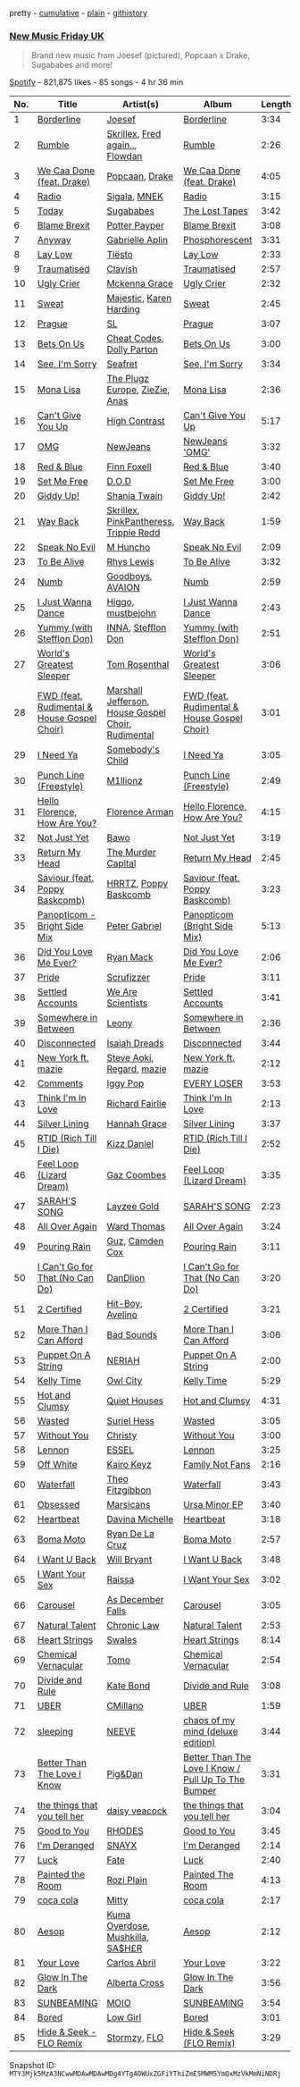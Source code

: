 pretty - [cumulative](/playlists/cumulative/37i9dQZF1DX4W3aJJYCDfV.md) - [plain](/playlists/plain/37i9dQZF1DX4W3aJJYCDfV) - [githistory](https://github.githistory.xyz/mackorone/spotify-playlist-archive/blob/main/playlists/plain/37i9dQZF1DX4W3aJJYCDfV)

### [New Music Friday UK](https://open.spotify.com/playlist/37i9dQZF1DX4W3aJJYCDfV)

> Brand new music from Joesef \(pictured\), Popcaan x Drake, Sugababes and more!

[Spotify](https://open.spotify.com/user/spotify) - 821,875 likes - 85 songs - 4 hr 36 min

| No. | Title | Artist(s) | Album | Length |
|---|---|---|---|---|
| 1 | [Borderline](https://open.spotify.com/track/54SmecWdCNXBjAXBuVrSV6) | [Joesef](https://open.spotify.com/artist/28EyduqESEOVMO6vglvaUZ) | [Borderline](https://open.spotify.com/album/2vFRIrn95QJ37C8E31aAcz) | 3:34 |
| 2 | [Rumble](https://open.spotify.com/track/1GfBLbAhZUWdseuDqhocmn) | [Skrillex](https://open.spotify.com/artist/5he5w2lnU9x7JFhnwcekXX), [Fred again..](https://open.spotify.com/artist/4oLeXFyACqeem2VImYeBFe), [Flowdan](https://open.spotify.com/artist/07CimrZi5vs9iEao47TNQ4) | [Rumble](https://open.spotify.com/album/6YVJQPJNzHbqgBblpMSPUi) | 2:26 |
| 3 | [We Caa Done \(feat\. Drake\)](https://open.spotify.com/track/6rb3wFQ66EWR7DcPG0oEE1) | [Popcaan](https://open.spotify.com/artist/62DmErcU7dqZbJaDqwsqzR), [Drake](https://open.spotify.com/artist/3TVXtAsR1Inumwj472S9r4) | [We Caa Done \(feat\. Drake\)](https://open.spotify.com/album/4yJNcgX3otzDbMMyrdJBN5) | 4:05 |
| 4 | [Radio](https://open.spotify.com/track/3FN3jsZTdt5sU6NRcIgUKK) | [Sigala](https://open.spotify.com/artist/1IueXOQyABrMOprrzwQJWN), [MNEK](https://open.spotify.com/artist/7uMh23xWiuR7zsNkuNcm2G) | [Radio](https://open.spotify.com/album/7udcz2WCVMk58UsJ7cPXH9) | 3:15 |
| 5 | [Today](https://open.spotify.com/track/0rkOrVDaEZFjYh0s2ncz3l) | [Sugababes](https://open.spotify.com/artist/7rZNSLWMjTbwdLNskFbzFf) | [The Lost Tapes](https://open.spotify.com/album/1FI5VTat7cYwcpOTlN3cnS) | 3:42 |
| 6 | [Blame Brexit](https://open.spotify.com/track/6SvG9RqYVvdvj14vVH8d4F) | [Potter Payper](https://open.spotify.com/artist/7bZpYWk0ZZN7CkOeXbAY0Z) | [Blame Brexit](https://open.spotify.com/album/06C78rpL9iz62Y6fRyMCgR) | 3:08 |
| 7 | [Anyway](https://open.spotify.com/track/3Wh6ZKRCB3ncRXbC14w42c) | [Gabrielle Aplin](https://open.spotify.com/artist/3w6zswp5THsSKYLICUbDTZ) | [Phosphorescent](https://open.spotify.com/album/0GgLzw8RdggLtLjpP4iSIE) | 3:31 |
| 8 | [Lay Low](https://open.spotify.com/track/0zKbDrEXKpnExhGQRe9dxt) | [Tiësto](https://open.spotify.com/artist/2o5jDhtHVPhrJdv3cEQ99Z) | [Lay Low](https://open.spotify.com/album/0EYKSXXTsON8ZA95BuCoXn) | 2:33 |
| 9 | [Traumatised](https://open.spotify.com/track/2L717z38Qgcs4XvmXXxjHL) | [Clavish](https://open.spotify.com/artist/4ygR3mAG9AsBRVKIlmFYP1) | [Traumatised](https://open.spotify.com/album/2ruzEAmfk6jx6hpcqJVna6) | 2:57 |
| 10 | [Ugly Crier](https://open.spotify.com/track/6duh2S2a8bVSzoFXJoJUFR) | [Mckenna Grace](https://open.spotify.com/artist/1ZjXhESKpjsv31L7ykuJBE) | [Ugly Crier](https://open.spotify.com/album/1gI5fU6JlZXE0umN1sBOtn) | 2:32 |
| 11 | [Sweat](https://open.spotify.com/track/37Ik0Rvl2cptEffURjIls9) | [Majestic](https://open.spotify.com/artist/6QMABvTzixnxzsLYyhqRxI), [Karen Harding](https://open.spotify.com/artist/1QOHbhVRpDoNtRkz79si6b) | [Sweat](https://open.spotify.com/album/5MEqr6fRpxyFlgzijl10Uf) | 2:45 |
| 12 | [Prague](https://open.spotify.com/track/5wv5S85hL6ZWSglUvBESMJ) | [SL](https://open.spotify.com/artist/0wY1K9SgxbaRfoFRmSR5x5) | [Prague](https://open.spotify.com/album/5ErvLAoAruWhuaR20mwQPC) | 3:07 |
| 13 | [Bets On Us](https://open.spotify.com/track/1AZEKyJQKVucfisCqKO1Nk) | [Cheat Codes](https://open.spotify.com/artist/7DMveApC7UnC2NPfPvlHSU), [Dolly Parton](https://open.spotify.com/artist/32vWCbZh0xZ4o9gkz4PsEU) | [Bets On Us](https://open.spotify.com/album/3n6nbKCoNMsSDBpzvEg1Q5) | 3:00 |
| 14 | [See, I'm Sorry](https://open.spotify.com/track/5lnlFi4cQ2klADNUAXYXdl) | [Seafret](https://open.spotify.com/artist/4Ly0KABsxlx4fNj63zJTrF) | [See, I'm Sorry](https://open.spotify.com/album/5Q6mUe7IdvCTOXzRQ1uPM9) | 3:34 |
| 15 | [Mona Lisa](https://open.spotify.com/track/37wQrc6DYf1jGoFmVfFjN5) | [The Plugz Europe](https://open.spotify.com/artist/63qgmJRhJ07e8O9ez4IYql), [ZieZie](https://open.spotify.com/artist/26XzvosH2cl8Re6KSo9m8Z), [Anas](https://open.spotify.com/artist/3jrZXTzqSuTBdfJeoSts1n) | [Mona Lisa](https://open.spotify.com/album/3SmruxmoQLqZaS0dgb9aca) | 2:36 |
| 16 | [Can't Give You Up](https://open.spotify.com/track/6o5qFSBREXQPvSTJY353I2) | [High Contrast](https://open.spotify.com/artist/0bxHci3JIhhKA53n8rH3tT) | [Can't Give You Up](https://open.spotify.com/album/0fZGtVLj6azebynm7MuYeB) | 5:17 |
| 17 | [OMG](https://open.spotify.com/track/65FftemJ1DbbZ45DUfHJXE) | [NewJeans](https://open.spotify.com/artist/6HvZYsbFfjnjFrWF950C9d) | [NewJeans 'OMG'](https://open.spotify.com/album/45ozep8uHHnj5CCittuyXj) | 3:32 |
| 18 | [Red & Blue](https://open.spotify.com/track/0O187ycWfb1HFfLCicRLPJ) | [Finn Foxell](https://open.spotify.com/artist/1PK0iReBf7u59diWAXC3wR) | [Red & Blue](https://open.spotify.com/album/0DOmgiyED79X8WnZ4qKMcp) | 3:40 |
| 19 | [Set Me Free](https://open.spotify.com/track/5zA3gMIFlgnhNQj39GcTqE) | [D.O.D](https://open.spotify.com/artist/0Cs47vvRsPgEfliBU9KDiB) | [Set Me Free](https://open.spotify.com/album/2SR6UldibmBVT6te65lEuI) | 3:00 |
| 20 | [Giddy Up!](https://open.spotify.com/track/4NdJlsPyvXz15LySCNoL2W) | [Shania Twain](https://open.spotify.com/artist/5e4Dhzv426EvQe3aDb64jL) | [Giddy Up!](https://open.spotify.com/album/55ur1fpimHIf1A63SP2Xwy) | 2:42 |
| 21 | [Way Back](https://open.spotify.com/track/2mobDDzkskezluhIzhM7Sg) | [Skrillex](https://open.spotify.com/artist/5he5w2lnU9x7JFhnwcekXX), [PinkPantheress](https://open.spotify.com/artist/78rUTD7y6Cy67W1RVzYs7t), [Trippie Redd](https://open.spotify.com/artist/6Xgp2XMz1fhVYe7i6yNAax) | [Way Back](https://open.spotify.com/album/01VCnhIMf2hE6FePTapW54) | 1:59 |
| 22 | [Speak No Evil](https://open.spotify.com/track/4QgwMcufi7B8W7nLs5aFMr) | [M Huncho](https://open.spotify.com/artist/491U1PrV1EoQuhM0aUCn9r) | [Speak No Evil](https://open.spotify.com/album/48EDvDMyCDW8BbWZIPNhxP) | 2:09 |
| 23 | [To Be Alive](https://open.spotify.com/track/54Jt3wJT3xIx8F0SThPcUQ) | [Rhys Lewis](https://open.spotify.com/artist/4T2k9bgIoC8bbqjqiEl9vZ) | [To Be Alive](https://open.spotify.com/album/44jHVWYDclz1x6lyFDrDXB) | 3:32 |
| 24 | [Numb](https://open.spotify.com/track/7rF8qrVzCGu9gVHO1Q9RdJ) | [Goodboys](https://open.spotify.com/artist/2nm38smINjms1LtczR0Cei), [AVAION](https://open.spotify.com/artist/5oJvmyeWzyeahRtjup3Oys) | [Numb](https://open.spotify.com/album/2reFtZBLjA2S5mO0mgFhv8) | 2:59 |
| 25 | [I Just Wanna Dance](https://open.spotify.com/track/4dJsbFmhri91euJQbhVqT8) | [Higgo](https://open.spotify.com/artist/0f1qSxprIDtLaJfIaEJb64), [mustbejohn](https://open.spotify.com/artist/5hgZ7PGI0EM2UfiWAIKdFc) | [I Just Wanna Dance](https://open.spotify.com/album/56zVapikmKNxBhX4Osw5ts) | 2:43 |
| 26 | [Yummy \(with Stefflon Don\)](https://open.spotify.com/track/5eJEXMXxTNUcFva4uQ4yUU) | [INNA](https://open.spotify.com/artist/2w9zwq3AktTeYYMuhMjju8), [Stefflon Don](https://open.spotify.com/artist/2ExGrw6XpbtUAJHTLtUXUD) | [Yummy \(with Stefflon Don\)](https://open.spotify.com/album/15gVZQfXliOi80uCa4fbxc) | 2:51 |
| 27 | [World's Greatest Sleeper](https://open.spotify.com/track/7Etfp59BHjo4Ud0x67r5st) | [Tom Rosenthal](https://open.spotify.com/artist/1AgxgADPuRIW1wyaA4OKcB) | [World's Greatest Sleeper](https://open.spotify.com/album/1B1aaFNBIh4R8VINBjxdQ3) | 3:06 |
| 28 | [FWD \(feat\. Rudimental & House Gospel Choir\)](https://open.spotify.com/track/5R0MkQyiFDPxOek0AmZJt8) | [Marshall Jefferson](https://open.spotify.com/artist/2Di8r9df6xjyj6CVOqbGVz), [House Gospel Choir](https://open.spotify.com/artist/1ilcpQQeF5mmvfO682aDgJ), [Rudimental](https://open.spotify.com/artist/4WN5naL3ofxrVBgFpguzKo) | [FWD \(feat\. Rudimental & House Gospel Choir\)](https://open.spotify.com/album/2vRGCL4wSoBAWUkuI8KPfj) | 3:01 |
| 29 | [I Need Ya](https://open.spotify.com/track/5BYoZQEbn9MO3RrMUSV4DD) | [Somebody's Child](https://open.spotify.com/artist/5b84ozqhKiJG9LN1IjVac1) | [I Need Ya](https://open.spotify.com/album/3DIpkDJyTlnQWH9ToRjjtm) | 3:05 |
| 30 | [Punch Line \(Freestyle\)](https://open.spotify.com/track/4nc3m9Jpd6Xv7sx8vJEX5V) | [M1llionz](https://open.spotify.com/artist/5ZD4VhNTUEnEBTlWQPeyzq) | [Punch Line \(Freestyle\)](https://open.spotify.com/album/1Fi41mHdHVOW12ZzvVrvrI) | 2:49 |
| 31 | [Hello Florence, How Are You?](https://open.spotify.com/track/0WII8HWOY0oYYpVNscWPDo) | [Florence Arman](https://open.spotify.com/artist/2OTqocUdUt52tEuCd1sJ15) | [Hello Florence, How Are You?](https://open.spotify.com/album/3GVON6N4X0E395w9Ai1cbc) | 4:15 |
| 32 | [Not Just Yet](https://open.spotify.com/track/5BZmCOr0qKvJ0HjrIqJhsF) | [Bawo](https://open.spotify.com/artist/1nrJKGxkiSY6FjJRXcc9CB) | [Not Just Yet](https://open.spotify.com/album/2nA4Ov4EiGhwzOhcDweOiB) | 3:19 |
| 33 | [Return My Head](https://open.spotify.com/track/7hbvq2vHYcYTgRs2tJgiel) | [The Murder Capital](https://open.spotify.com/artist/18M7pJRsgFVjEBZ5ufmJAp) | [Return My Head](https://open.spotify.com/album/7268G8ZBtoLP1tU5y4FtBW) | 2:45 |
| 34 | [Saviour \(feat\. Poppy Baskcomb\)](https://open.spotify.com/track/5FJ9IYNOtp4YcnO5XFL5J7) | [HRRTZ](https://open.spotify.com/artist/6VpuPMBN4oVa62K1wS9bGS), [Poppy Baskcomb](https://open.spotify.com/artist/4STmXOXUF3UieHU46NWLVt) | [Saviour \(feat\. Poppy Baskcomb\)](https://open.spotify.com/album/2ndsizr5UFo7aaffUJ0TYQ) | 3:23 |
| 35 | [Panopticom \- Bright Side Mix](https://open.spotify.com/track/0DpMQVZpl0bsIlFbm5CS7V) | [Peter Gabriel](https://open.spotify.com/artist/7C4sUpWGlTy7IANjruj02I) | [Panopticom \(Bright Side Mix\)](https://open.spotify.com/album/3vMQQGbY67Sj77bD6dT8zt) | 5:13 |
| 36 | [Did You Love Me Ever?](https://open.spotify.com/track/1Fz6dfGdG3fFq96HBlmHPx) | [Ryan Mack](https://open.spotify.com/artist/5LGo1zHegJTWzqVXgeNplt) | [Did You Love Me Ever?](https://open.spotify.com/album/7xYEgL2x8L7TAJUhNj5NFf) | 2:06 |
| 37 | [Pride](https://open.spotify.com/track/30LOo7azxoa2nQYE8iM01Z) | [Scrufizzer](https://open.spotify.com/artist/3JmGsgVoGUN1Ro1jLfi7k1) | [Pride](https://open.spotify.com/album/01UefzOpUGQMeiCTb8R8Xk) | 3:11 |
| 38 | [Settled Accounts](https://open.spotify.com/track/00yPQxPinyr2Ofvuvu2jXs) | [We Are Scientists](https://open.spotify.com/artist/35YNL4wwv11ZkmeWWL51y7) | [Settled Accounts](https://open.spotify.com/album/40vmturVgi5PpqT5O0Ultv) | 3:41 |
| 39 | [Somewhere in Between](https://open.spotify.com/track/28Md4QAt1UceyovDOLe1GG) | [Leony](https://open.spotify.com/artist/2NpPlwwDVYR5dIj0F31EcC) | [Somewhere in Between](https://open.spotify.com/album/1Dxfq2WMWe48f7YSO5DzSp) | 2:36 |
| 40 | [Disconnected](https://open.spotify.com/track/5htQGN8PpkpoeyPDaBoF5S) | [Isaiah Dreads](https://open.spotify.com/artist/3UZMgpkKd6JUdvxQa0M0PK) | [Disconnected](https://open.spotify.com/album/35KFumCZxlj0TZ5GGHoRWk) | 3:44 |
| 41 | [New York ft\. mazie](https://open.spotify.com/track/0WdkklLlHI5SdulAdk32wE) | [Steve Aoki](https://open.spotify.com/artist/77AiFEVeAVj2ORpC85QVJs), [Regard](https://open.spotify.com/artist/4ofCBoyEiGSePFAG500xev), [mazie](https://open.spotify.com/artist/4adSXA1GDOxNG7Zw89YHyz) | [New York ft\. mazie](https://open.spotify.com/album/5MIu1XVdFF3AD2rTuMvGX8) | 2:12 |
| 42 | [Comments](https://open.spotify.com/track/59QajhlzAmlJ1wIRwzLxv8) | [Iggy Pop](https://open.spotify.com/artist/33EUXrFKGjpUSGacqEHhU4) | [EVERY LOSER](https://open.spotify.com/album/62VSZ71LvrUh1VoSuPgzXd) | 3:53 |
| 43 | [Think I'm In Love](https://open.spotify.com/track/4DdNJPSeSHacmc04nlvwx1) | [Richard Fairlie](https://open.spotify.com/artist/3LsDFxj4WpnS55c4NW2VOb) | [Think I'm In Love](https://open.spotify.com/album/6sYZJIIFZK1zVjVGCBM20f) | 2:13 |
| 44 | [Silver Lining](https://open.spotify.com/track/5OqNp1GnyErifeRgHgBdNn) | [Hannah Grace](https://open.spotify.com/artist/597GQ9dmhOQoBfqmfQINKB) | [Silver Lining](https://open.spotify.com/album/6L53ehiafsAH3fzCJQcuGk) | 3:37 |
| 45 | [RTID \(Rich Till I Die\)](https://open.spotify.com/track/47rtDAZmqRUjba0V1en3XY) | [Kizz Daniel](https://open.spotify.com/artist/1X6cBGnXpEpN7CmflLKmLV) | [RTID \(Rich Till I Die\)](https://open.spotify.com/album/1VXKPWoui5j6UsxWrhvSDV) | 2:52 |
| 46 | [Feel Loop \(Lizard Dream\)](https://open.spotify.com/track/5BGuOjWozeohPYPregnhIU) | [Gaz Coombes](https://open.spotify.com/artist/6ho33Vt1tjZyf8m7Z5NZhx) | [Feel Loop \(Lizard Dream\)](https://open.spotify.com/album/0hcjjN6bJHomC3emg1oxP9) | 3:35 |
| 47 | [SARAH'S SONG](https://open.spotify.com/track/4qXqizQEeb7HwvnEvMeGzD) | [Layzee Gold](https://open.spotify.com/artist/7hcfPgk1kIiXbQFbLwkTwK) | [SARAH'S SONG](https://open.spotify.com/album/0rOzWFTKMDGM94DiNzsfje) | 2:23 |
| 48 | [All Over Again](https://open.spotify.com/track/3s4o3XB5d5QzGkbXVPte1M) | [Ward Thomas](https://open.spotify.com/artist/0xBhUB0EfzvchYnaIWkdBw) | [All Over Again](https://open.spotify.com/album/6IlRlVjQybLXkQDmc2p035) | 3:24 |
| 49 | [Pouring Rain](https://open.spotify.com/track/5Dr69idwPV2vBivHWuK0bO) | [Guz](https://open.spotify.com/artist/2T86EVnDCP64EaVKRXIcRx), [Camden Cox](https://open.spotify.com/artist/5mNpMP01Co4vXZ3U0fWP3C) | [Pouring Rain](https://open.spotify.com/album/76uBRY8kdybYRBhBeRfK88) | 3:11 |
| 50 | [I Can't Go for That \(No Can Do\)](https://open.spotify.com/track/1RUjVMzvZv7EmBloiPDsEH) | [DanDlion](https://open.spotify.com/artist/6dLGrJfOwF5gdyI8Ga7b76) | [I Can't Go for That \(No Can Do\)](https://open.spotify.com/album/3ElPIPwKeEcf1fROnqPaPh) | 3:20 |
| 51 | [2 Certified](https://open.spotify.com/track/0I5ETO3rKcbvlFApCVVPqT) | [Hit\-Boy](https://open.spotify.com/artist/6q3p11nP1p80Ey6LrOOSed), [Avelino](https://open.spotify.com/artist/039zhJoEkboZ8Ii6K40Fb6) | [2 Certified](https://open.spotify.com/album/6lHMIYfSo2at38b3VzZdbY) | 3:21 |
| 52 | [More Than I Can Afford](https://open.spotify.com/track/6rM8PhpdxO2vtY5MCs29xV) | [Bad Sounds](https://open.spotify.com/artist/0hSgRl2U8kSaJLE2Di325f) | [More Than I Can Afford](https://open.spotify.com/album/0ISg5alCzCZh4w1Wc8jqmm) | 3:06 |
| 53 | [Puppet On A String](https://open.spotify.com/track/4AXpOXRaWLIuxbhr1PQYcP) | [NERIAH](https://open.spotify.com/artist/1dUrqVHcv2FCXxlIqzIbiG) | [Puppet On A String](https://open.spotify.com/album/7uGdJBnr7hxkhwY1kKlRSU) | 2:00 |
| 54 | [Kelly Time](https://open.spotify.com/track/4YNlkNdyqtXOHNNayNEtaa) | [Owl City](https://open.spotify.com/artist/07QEuhtrNmmZ0zEcqE9SF6) | [Kelly Time](https://open.spotify.com/album/22CzEIYkk4PsXeYuP7hqrd) | 5:29 |
| 55 | [Hot and Clumsy](https://open.spotify.com/track/50aFetaKwC3pKTLyUWh7UZ) | [Quiet Houses](https://open.spotify.com/artist/6oeIyvCenamQzsTMYnuZTC) | [Hot and Clumsy](https://open.spotify.com/album/4mVZsDCMoexn0hrJxFy9f6) | 4:31 |
| 56 | [Wasted](https://open.spotify.com/track/1NOTidLDDPTeau4BWJ0vwX) | [Suriel Hess](https://open.spotify.com/artist/5MLIxVYkY4Fc2dwdaYSS8G) | [Wasted](https://open.spotify.com/album/5UgR4xPUCnuHS5F1wNNc3x) | 3:05 |
| 57 | [Without You](https://open.spotify.com/track/41xtHtDAJR3dRDTnYSCfjy) | [Christy](https://open.spotify.com/artist/3BgniSkzaCLKgQSBkWcsoV) | [Without You](https://open.spotify.com/album/59wkfzidkRgtBakv6JPftV) | 3:00 |
| 58 | [Lennon](https://open.spotify.com/track/6KCmJ8VI6VYNRNubSqi0Ck) | [ESSEL](https://open.spotify.com/artist/2ucdZN7GyBGxIKHIzksnXc) | [Lennon](https://open.spotify.com/album/4Whx04xrZZSzMWhKduRWFI) | 3:25 |
| 59 | [Off White](https://open.spotify.com/track/0SmWY8lFkgEIT2H9EY01NB) | [Kairo Keyz](https://open.spotify.com/artist/16WiaItNjYShr5vFzzg7nQ) | [Family Not Fans](https://open.spotify.com/album/26Y7dt1D0HRyzV5mxJ0hvO) | 2:16 |
| 60 | [Waterfall](https://open.spotify.com/track/54U3gaK1LHBH0ODsv3ODRI) | [Theo Fitzgibbon](https://open.spotify.com/artist/1yJNPJa8DUts3apfDg3iCj) | [Waterfall](https://open.spotify.com/album/047BQCIRoJKK7pAQH7Oh63) | 3:43 |
| 61 | [Obsessed](https://open.spotify.com/track/2Zv8HkdYoYrYxzmdhEZ8q5) | [Marsicans](https://open.spotify.com/artist/7MkyChCSbNBozQ6jq79lop) | [Ursa Minor EP](https://open.spotify.com/album/68ashFHWsDdJKLE4lGaATx) | 3:40 |
| 62 | [Heartbeat](https://open.spotify.com/track/4QlRUzRXS4fCyrlVBLXg8r) | [Davina Michelle](https://open.spotify.com/artist/6OG9fZ1LKXyL0hShRmmnq1) | [Heartbeat](https://open.spotify.com/album/6BK9a0A1iFK11y9FvFDTvl) | 3:18 |
| 63 | [Boma Moto](https://open.spotify.com/track/2B4bBd8tmT7JGmwg2svEct) | [Ryan De La Cruz](https://open.spotify.com/artist/0hascI4XWSMRTdWgdxNI8T) | [Boma Moto](https://open.spotify.com/album/5wsSj9qX534eND5nu6MI7h) | 2:57 |
| 64 | [I Want U Back](https://open.spotify.com/track/4AWpkYqsTao6hiUmanzsOB) | [Will Bryant](https://open.spotify.com/artist/2uJRUFEELBSNirlF7oFHea) | [I Want U Back](https://open.spotify.com/album/06Zno3s3R3EYWppTy3Ch5F) | 3:48 |
| 65 | [I Want Your Sex](https://open.spotify.com/track/4ktiAkz6PcWG8FOjd6bKZy) | [Raissa](https://open.spotify.com/artist/1C9U2fqP6cYCEwb73uv2LS) | [I Want Your Sex](https://open.spotify.com/album/7CcE3Eoh6Dgd9k8BMMeGin) | 3:02 |
| 66 | [Carousel](https://open.spotify.com/track/3ye4K0Wa24jqnSCPDY1OzT) | [As December Falls](https://open.spotify.com/artist/7Atp614yT56v9XrlqZryzX) | [Carousel](https://open.spotify.com/album/5elvn4fS1S65dAaMSR3V9o) | 3:05 |
| 67 | [Natural Talent](https://open.spotify.com/track/5drn2BGIZ4gxpwN8TuZfbn) | [Chronic Law](https://open.spotify.com/artist/3zorWCDx017sz4UYP2fC9w) | [Natural Talent](https://open.spotify.com/album/0PnARWMMf19JK7odChvHMh) | 2:53 |
| 68 | [Heart Strings](https://open.spotify.com/track/1EMK0PsZHidEchPBpVmR8H) | [Swales](https://open.spotify.com/artist/6XK8QXfi1PLT60pBkFeBy7) | [Heart Strings](https://open.spotify.com/album/4Bfe0iOCouboJRh409LB87) | 8:14 |
| 69 | [Chemical Vernacular](https://open.spotify.com/track/1WeOkh5So3kQdVpT177onf) | [Tomo](https://open.spotify.com/artist/7eMEpq0mpOCPTnLZaMZqAM) | [Chemical Vernacular](https://open.spotify.com/album/23habkRVeCpzhW4EMqISYM) | 2:54 |
| 70 | [Divide and Rule](https://open.spotify.com/track/2KbithpxxdA5fzB9pr5ioJ) | [Kate Bond](https://open.spotify.com/artist/3CWmhXjbBDZxRyKgmsmuO3) | [Divide and Rule](https://open.spotify.com/album/7DpEbjqpj7p8aqbAVqC08l) | 3:08 |
| 71 | [UBER](https://open.spotify.com/track/1wqb7TMMCa7B1T6gRkUURx) | [CMillano](https://open.spotify.com/artist/4YwRdwNUSpmFLFu4SCNHAc) | [UBER](https://open.spotify.com/album/2RwWM5D8m1VPdJtY6LEmVx) | 1:59 |
| 72 | [sleeping](https://open.spotify.com/track/434ctJVa6kGbXNQRO7wOsW) | [NEEVE](https://open.spotify.com/artist/6Ais7UkieGvrmSxQ8eAull) | [chaos of my mind \(deluxe edition\)](https://open.spotify.com/album/7zOD7hDhSdEiCT0vxgaTLK) | 3:44 |
| 73 | [Better Than The Love I Know](https://open.spotify.com/track/0CXSsqLP1FHr5jGabxA2CD) | [Pig&Dan](https://open.spotify.com/artist/04jj7dljPI0ixtNsz2pXWK) | [Better Than The Love I Know / Pull Up To The Bumper](https://open.spotify.com/album/0RcP8egKoAOG71UiiP1OOy) | 3:31 |
| 74 | [the things that you tell her](https://open.spotify.com/track/5dH4PoJ484JRCWfoMpKvAT) | [daisy veacock](https://open.spotify.com/artist/3PCWmgzCD4eAIiVGMjBL1M) | [the things that you tell her](https://open.spotify.com/album/4tGSZyTQjxM3ymZZuDXQt6) | 3:04 |
| 75 | [Good to You](https://open.spotify.com/track/53qqPV5HAqX31Nj9Mr1qNe) | [RHODES](https://open.spotify.com/artist/07FfkbljNIdl45Ijlh1aXS) | [Good to You](https://open.spotify.com/album/5f43PoVkqQjAXWIU14Djux) | 3:45 |
| 76 | [I'm Deranged](https://open.spotify.com/track/1lCS3D0iuE4nLXhXHT2iuq) | [SNAYX](https://open.spotify.com/artist/4kQgsrHUSc9IjuwWP30gf0) | [I'm Deranged](https://open.spotify.com/album/1BUW63sCkPSEKNadYTAAsH) | 2:14 |
| 77 | [Luck](https://open.spotify.com/track/3V2j1uiMBDAxhRmzRsQMOk) | [Fate](https://open.spotify.com/artist/6vgB9KsSpbEaQYoYuHYKsw) | [Luck](https://open.spotify.com/album/07St8P7TmuYSRTHDQ0kCOf) | 2:40 |
| 78 | [Painted the Room](https://open.spotify.com/track/3iTYtpdS8JqWluLm92kuRH) | [Rozi Plain](https://open.spotify.com/artist/2plHc7V92yXf40BD8lQl2x) | [Painted The Room](https://open.spotify.com/album/3c6Pgmn56EIAVFH3PtXyUL) | 4:13 |
| 79 | [coca cola](https://open.spotify.com/track/6yLteOjWoKnF4FZWsUVezU) | [Mitty](https://open.spotify.com/artist/6WK1QmibG6rD0tGleeT08r) | [coca cola](https://open.spotify.com/album/0BFVE7wFx26X0zM0ZRqPv6) | 2:17 |
| 80 | [Aesop](https://open.spotify.com/track/1y19vCgbtWdZompNiX9VUg) | [Kuma Overdose](https://open.spotify.com/artist/5Seq5NVNiEVCKLmDeQ6yBZ), [Mushkilla](https://open.spotify.com/artist/5tgqiVnzusJiWXqN0ZZIbU), [SA$H£R](https://open.spotify.com/artist/3MrHe9yBSY5T8d0ZvmFypb) | [Aesop](https://open.spotify.com/album/0XMWgURyV78FONbBTIZ9KK) | 2:12 |
| 81 | [Your Love](https://open.spotify.com/track/0uo8mXAMX1OGngebGLmAeH) | [Carlos Abril](https://open.spotify.com/artist/3EZSFgcjMOuvt39vZQDo7L) | [Your Love](https://open.spotify.com/album/1LV5fBgsYBmb85DyqCtNNx) | 3:22 |
| 82 | [Glow In The Dark](https://open.spotify.com/track/6PCJsEOd9rq2mTs6cOuhj2) | [Alberta Cross](https://open.spotify.com/artist/1hPgyZ5YatVFXQBhsXKTpq) | [Glow In The Dark](https://open.spotify.com/album/7ARlhnl5Swf292DJ4IwEV5) | 3:56 |
| 83 | [SUNBEAMING](https://open.spotify.com/track/75JDAoE9p9CI78Z7NVvokn) | [MOIO](https://open.spotify.com/artist/4D35LiRbeEHboAHa0bYUJb) | [SUNBEAMING](https://open.spotify.com/album/5rrtJWHzOAs88edmVKJdGH) | 3:54 |
| 84 | [Bored](https://open.spotify.com/track/5tHMdiQu2wk55vacXfGbaW) | [Low Girl](https://open.spotify.com/artist/2NieKujN76b0pYPpxo79qE) | [Bored](https://open.spotify.com/album/2YGcu3k18PmMBVSYMQxXi0) | 3:01 |
| 85 | [Hide & Seek \- FLO Remix](https://open.spotify.com/track/6jAdi1dYM3CqKaPnaGu03H) | [Stormzy](https://open.spotify.com/artist/2SrSdSvpminqmStGELCSNd), [FLO](https://open.spotify.com/artist/0s4kXsjYeH0S1xRyVGN4NO) | [Hide & Seek \(FLO Remix\)](https://open.spotify.com/album/7sFeHL1xwkJEZzQarMXsDv) | 3:29 |

Snapshot ID: `MTY3Mjk5MzA3NCwwMDAwMDAwMDg4YTg4OWUxZGFiYThiZmE5MWM5YmQxMzVkMmNiNDRj`
